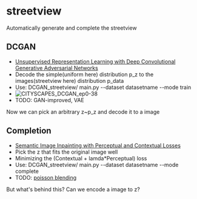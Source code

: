 # streetview
Automatically generate and complete the streetview

## DCGAN
- [Unsupervised Representation Learning with Deep Convolutional Generative Adversarial Networks](https://arxiv.org/abs/1511.06434)
- Decode the simple(uniform here) distribution p_z to the images(streetview here) distribution p_data
- Use: DCGAN_streetview/ main.py --dataset datasetname --mode train
- ![CITYSCAPES_DCGAN_ep0-38](/src/CITYSCAPES_DCGAN_ep0-38/CITYSCAPES_DCGAN_ep0-38.gif)
- TODO: GAN-improved, VAE

Now we can pick an arbitrary z~p_z and decode it to a image

## Completion
- [Semantic Image Inpainting with Perceptual and Contextual Losses](https://arxiv.org/abs/1607.07539)
- Pick the z that fits the original image well
- Minimizing the (Contextual + lamda*Perceptual) loss
- Use: DCGAN_streetview/ main.py --dataset datasetname --mode complete
- TODO: [poisson blending](http://www.ctralie.com/Teaching/PoissonImageEditing/)

But what's behind this? Can we encode a image to z?

## 
